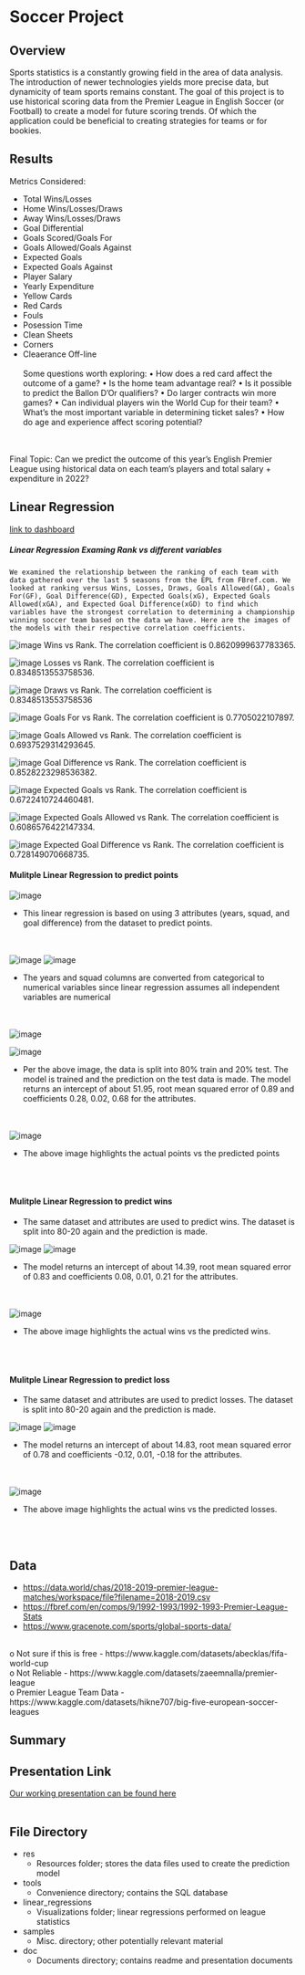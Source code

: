 # Soccer Project
## Overview
Sports statistics is a constantly growing field in the area of data analysis. The introduction of newer technologies yields more precise data, but dynamicity of team sports remains constant. The goal of this project is to use historical scoring data from the Premier League in English Soccer (or Football) to create a model for future scoring trends. Of which the application could be beneficial to creating strategies for teams or for bookies. 
## Results
Metrics Considered:
- Total Wins/Losses
- Home Wins/Losses/Draws
- Away Wins/Losses/Draws
- Goal Differential
- Goals Scored/Goals For
- Goals Allowed/Goals Against
- Expected Goals
- Expected Goals Against
- Player Salary
- Yearly Expenditure
- Yellow Cards
- Red Cards
- Fouls 
- Posession Time
- Clean Sheets
- Corners
- Cleaerance Off-line
<br/><br/>
Some questions worth exploring:
•	How does a red card affect the outcome of a game?
•	Is the home team advantage real?
•	Is it possible to predict the Ballon D’Or qualifiers?
•	Do larger contracts win more games?
•	Can individual players win the World Cup for their team?
•	What’s the most important variable in determining ticket sales?
•	How do age and experience affect scoring potential?

<br/><br/>
Final Topic: Can we predict the outcome of this year’s English Premier League using historical
data on each team’s players and total salary + expenditure in 2022?



## Linear Regression
[link to dashboard](https://public.tableau.com/app/profile/edwin.yu7780/viz/EnglishPremierLeagueAnalytics/EPLAnalytics?publish=yes
)
##### Linear Regression Examing Rank vs different variables
	We examined the relationship between the ranking of each team with data gathered over the last 5 seasons from the EPL from FBref.com. We looked at ranking versus Wins, Losses, Draws, Goals Allowed(GA), Goals For(GF), Goal Difference(GD), Expected Goals(xG), Expected Goals Allowed(xGA), and Expected Goal Difference(xGD) to find which variables have the strongest correlation to determining a championship winning soccer team based on the data we have. Here are the images of the models with their respective correlation coefficients.

![image](https://github.com/Trevor-Jackson94/soccer_project/blob/5bb8234290b07a7417bf366ae9b33e79bfc40a63/images/Wins_linear_regression.png)
Wins vs Rank. The correlation coefficient is 0.8620999637783365.

![image](https://github.com/Trevor-Jackson94/soccer_project/blob/5bb8234290b07a7417bf366ae9b33e79bfc40a63/images/Losses_linear_regression.png)
Losses vs Rank. The correlation coefficient is 0.8348513553758536.

![image](https://github.com/Trevor-Jackson94/soccer_project/blob/5bb8234290b07a7417bf366ae9b33e79bfc40a63/images/Draws_linear_regression.png)
Draws vs Rank. The correlation coefficient is 0.8348513553758536

![image](https://github.com/Trevor-Jackson94/soccer_project/blob/5bb8234290b07a7417bf366ae9b33e79bfc40a63/images/GF_linear_regression.png)
Goals For vs Rank. The correlation coefficient is 0.7705022107897.

![image](https://github.com/Trevor-Jackson94/soccer_project/blob/5bb8234290b07a7417bf366ae9b33e79bfc40a63/images/GA_linear_regression.png)
Goals Allowed vs Rank. The correlation coefficient is 0.6937529314293645.

![image](https://github.com/Trevor-Jackson94/soccer_project/blob/5bb8234290b07a7417bf366ae9b33e79bfc40a63/images/GD_linear_regression.png)
Goal Difference vs Rank. The correlation coefficient is 0.8528223298536382.

![image](https://github.com/Trevor-Jackson94/soccer_project/blob/5bb8234290b07a7417bf366ae9b33e79bfc40a63/images/xG_linear_regression.png)
Expected Goals vs Rank. The correlation coefficient is 0.6722410724460481.

![image](https://github.com/Trevor-Jackson94/soccer_project/blob/5bb8234290b07a7417bf366ae9b33e79bfc40a63/images/xGA_linear_regression.png)
Expected Goals Allowed vs Rank. The correlation coefficient is 0.6086576422147334.

![image](https://github.com/Trevor-Jackson94/soccer_project/blob/5bb8234290b07a7417bf366ae9b33e79bfc40a63/images/xGD_linear_regression.png)
Expected Goal Difference vs Rank. The correlation coefficient is 0.728149070668735.

#### Mulitple Linear Regression to predict points

![image](https://user-images.githubusercontent.com/102786356/189578018-a3e31e64-3b34-4f80-9400-52b7311c0b0f.png)

* This linear regression is based on using 3 attributes (years, squad, and goal difference) from the dataset to predict points. 

<br/><br/>
![image](https://user-images.githubusercontent.com/102786356/189578555-1411772d-94b2-43ec-9f5e-a053c908d0f2.png)
![image](https://user-images.githubusercontent.com/102786356/189578805-a3792d11-d7ca-4dbf-b755-530d49f30d9b.png)

* The years and squad columns are converted from categorical to numerical variables since linear regression assumes all independent variables are numerical

<br/><br/>
![image](https://user-images.githubusercontent.com/102786356/189579805-eb58cd04-9398-4f13-b815-730cf80211fd.png)

![image](https://user-images.githubusercontent.com/102786356/189579029-1b4d1df8-3ed0-48c0-b4e4-775a13dfecaa.png)

* Per the above image, the data is split into 80% train and 20% test. The model is trained and the prediction on the test data
is made. The model returns an intercept of about 51.95, root mean squared error of 0.89 and coefficients 0.28, 0.02, 0.68 for the attributes.

<br/><br/>
![image](https://user-images.githubusercontent.com/102786356/189579675-bc829ad9-3817-4e95-9ca3-1001325a5b1b.png)

* The above image highlights the actual points vs the predicted points 


<br/><br/>
#### Mulitple Linear Regression to predict wins
* The same dataset and attributes are used to predict wins. The dataset is split into 80-20 again and the prediction is made. 

![image](https://user-images.githubusercontent.com/102786356/189581047-f90e3d1c-8f76-42cd-944e-e3886e5b97bb.png)
![image](https://user-images.githubusercontent.com/102786356/189581192-5b4b3e21-a991-4ec5-843c-1c5b33b424ca.png)

* The model returns an intercept of about 14.39, root mean squared error of 0.83 and coefficients 0.08, 0.01, 0.21 for the attributes.

<br/><br/>
![image](https://user-images.githubusercontent.com/102786356/189581867-0be3a504-d5f5-4c35-b9b5-040d7b10d8ff.png)

* The above image highlights the actual wins vs the predicted wins. 

<br/><br/>
#### Mulitple Linear Regression to predict loss
* The same dataset and attributes are used to predict losses. The dataset is split into 80-20 again and the prediction is made.

![image](https://user-images.githubusercontent.com/102786356/189581047-f90e3d1c-8f76-42cd-944e-e3886e5b97bb.png)
![image](https://user-images.githubusercontent.com/102786356/189582629-c9f596f5-7b80-4462-a825-2a4716111e02.png)

* The model returns an intercept of about 14.83, root mean squared error of 0.78 and coefficients -0.12, 0.01, -0.18 for the attributes.

<br/><br/>
![image](https://user-images.githubusercontent.com/102786356/189582969-12d9fede-6646-4eb0-8d7c-97c3fbc963b5.png)

* The above image highlights the actual wins vs the predicted losses. 


<br/><br/>
## Data
-	https://data.world/chas/2018-2019-premier-league-matches/workspace/file?filename=2018-2019.csv
-	https://fbref.com/en/comps/9/1992-1993/1992-1993-Premier-League-Stats
-	https://www.gracenote.com/sports/global-sports-data/
<br/>
	o	Not sure if this is free
-	https://www.kaggle.com/datasets/abecklas/fifa-world-cup
<br/>
	o	Not Reliable
-	https://www.kaggle.com/datasets/zaeemnalla/premier-league
<br/>
	o	Premier League Team Data
-	https://www.kaggle.com/datasets/hikne707/big-five-european-soccer-leagues

## Summary

## Presentation Link
[Our working presentation can be found here](https://docs.google.com/presentation/d/16q0i6EGil841_25MqlL2akhZxyA9Bmx5/edit?usp=drivesdk&ouid=113605692926672352936&rtpof=true&sd=true)
<br/><br/>
## File Directory
-	res
	-	Resources folder; stores the data files used to create the prediction model
-	tools
	-	Convenience directory; contains the SQL database
-	linear_regressions
	-	Visualizations folder; linear regressions performed on league statistics
-	samples
	-	Misc. directory; other potentially relevant material
-	doc
	-	Documents directory; contains readme and presentation documents
